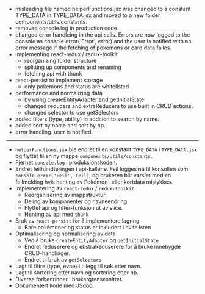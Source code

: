- misleading file named helperFunctions.jsx was changed to a constant TYPE_DATA in TYPE_DATA.jsx and moved to a new folder components/utils/constants.
- removed console.log in production code.
- changed error handleing in the api calls. Errors are now logged to the console as console.error('Error', error) and the user is notified with an error message if the fetching of pokemons or card data failes.
- implementing react-redux / redux-toolkit
  - reorganizing folder structure
  - splitting up components and renaming
  - fetching api with thunk
- react-persist to implement storage
  - only pokemons and status are whitelisted
- performance and normalizing data
  - by using createEntityAdapter and getInitialState
  - changed reducers and extraReducers to use built in CRUD actions.
  - changed selector to use getSelectors
- added filters (type, ability) in addition to search by name.
- added sort by name and sort by hp.
- error handling. user is notified.

---

- `helperFunctions.jsx` ble endret til en konstant `TYPE_DATA` i `TYPE_DATA.jsx` og flyttet til en ny mappe `components/utils/constants`.
- Fjernet `console.log` i produksjonskoden.
- Endret feilhåndteringen i api-kallene. Feil logges nå til konsollen som `console.error('Feil', feil)`, og brukeren blir varslet med en feilmelding hvis henting av Pokémon- eller kortdata mislykkes.
- Implementering av `react-redux` / `redux-toolkit`
  - Reorganisering av mappstruktur
  - Deling av komponenter og navneendring
  - Flyttet api og filter-funksjon ut av slice.
  - Henting av api med `thunk`
- Bruk av `react-persist` for å implementere lagring
  - Bare pokémoner og status er inkludert i hvitelisten
- Optimalisering og normalisering av data
  - Ved å bruke `createEntityAdapter` og `getInitialState`
  - Endret reduserere og ekstraReduserere for å bruke innebygde CRUD-handlinger.
  - Endret til bruk av `getSelectors`
- Lagt til filtre (type, evne) i tillegg til søk etter navn.
- Lagt til sortering etter navn og sortering etter hp.
- Diverse forbedringer i brukergrensesnittet.
- Dokumentert kode med JSdoc.

